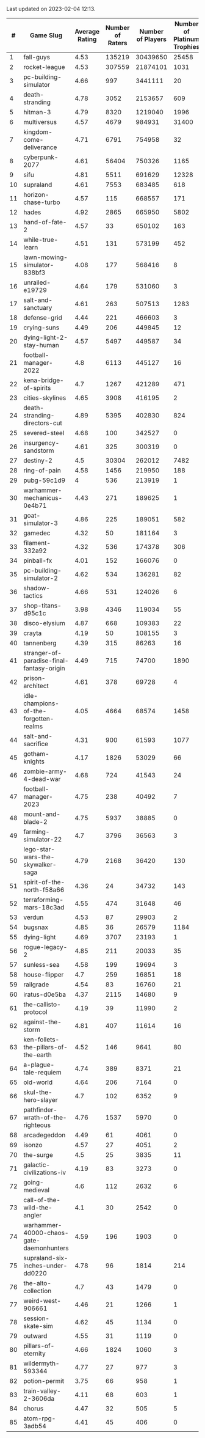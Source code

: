 Last updated on 2023-02-04 12:13.


|#|Game Slug|Average Rating|Number of Raters|Number of Players|Number of Platinum Trophies|Max Rarity (%)|
|---|---|---|---|---|---|---|
|1|fall-guys|4.53|135219|30439650|25458|2|
|2|rocket-league|4.53|307559|21874101|1031|78|
|3|pc-building-simulator|4.66|997|3441111|20|48|
|4|death-stranding|4.78|3052|2153657|609|91|
|5|hitman-3|4.79|8320|1219040|1996|47|
|6|multiversus|4.57|4679|984931|31400|75|
|7|kingdom-come-deliverance|4.71|6791|754958|32|30|
|8|cyberpunk-2077|4.61|56404|750326|1165|65|
|9|sifu|4.81|5511|691629|12328|97|
|10|supraland|4.61|7553|683485|618|99|
|11|horizon-chase-turbo|4.57|115|668557|171|88|
|12|hades|4.92|2865|665950|5802|89|
|13|hand-of-fate-2|4.57|33|650102|163|72|
|14|while-true-learn|4.51|131|573199|452|93|
|15|lawn-mowing-simulator-838bf3|4.08|177|568416|8|84|
|16|unrailed-e19729|4.64|179|531060|3|10|
|17|salt-and-sanctuary|4.61|263|507513|1283|83|
|18|defense-grid|4.44|221|466603|3|80|
|19|crying-suns|4.49|206|449845|12|66|
|20|dying-light-2-stay-human|4.57|5497|449587|34|7|
|21|football-manager-2022|4.8|6113|445127|16|49|
|22|kena-bridge-of-spirits|4.7|1267|421289|471|94|
|23|cities-skylines|4.65|3908|416195|2|71|
|24|death-stranding-directors-cut|4.89|5395|402830|824|91|
|25|severed-steel|4.68|100|342527|0|18|
|26|insurgency-sandstorm|4.61|325|300319|0|5|
|27|destiny-2|4.5|30304|262012|7482|94|
|28|ring-of-pain|4.58|1456|219950|188|96|
|29|pubg-59c1d9|4|536|213919|1|74|
|30|warhammer-mechanicus-0e4b71|4.43|271|189625|1|25|
|31|goat-simulator-3|4.86|225|189051|582|92|
|32|gamedec|4.32|50|181164|3|27|
|33|filament-332a92|4.32|536|174378|306|93|
|34|pinball-fx|4.01|152|166076|0|85|
|35|pc-building-simulator-2|4.62|534|136281|82|75|
|36|shadow-tactics|4.66|531|124026|6|6|
|37|shop-titans-d95c1c|3.98|4346|119034|55|97|
|38|disco-elysium|4.87|668|109383|22|28|
|39|crayta|4.19|50|108155|3|23|
|40|tannenberg|4.39|315|86263|16|88|
|41|stranger-of-paradise-final-fantasy-origin|4.49|715|74700|1890|98|
|42|prison-architect|4.61|378|69728|4|28|
|43|idle-champions-of-the-forgotten-realms|4.05|4664|68574|1458|3|
|44|salt-and-sacrifice|4.31|900|61593|1077|91|
|45|gotham-knights|4.17|1826|53029|66|26|
|46|zombie-army-4-dead-war|4.68|724|41543|24|67|
|47|football-manager-2023|4.75|238|40492|7|79|
|48|mount-and-blade-2|4.75|5937|38885|0|28|
|49|farming-simulator-22|4.7|3796|36563|3|77|
|50|lego-star-wars-the-skywalker-saga|4.79|2168|36420|130|97|
|51|spirit-of-the-north-f58a66|4.36|24|34732|143|65|
|52|terraforming-mars-18c3ad|4.55|474|31648|46|44|
|53|verdun|4.53|87|29903|2|76|
|54|bugsnax|4.85|36|26579|1184|97|
|55|dying-light|4.69|3707|23193|1|95|
|56|rogue-legacy-2|4.85|211|20033|35|4|
|57|sunless-sea|4.58|199|19694|3|36|
|58|house-flipper|4.7|259|16851|18|94|
|59|railgrade|4.54|83|16760|21|98|
|60|iratus-d0e5ba|4.37|2115|14680|9|85|
|61|the-callisto-protocol|4.19|39|11990|2|6|
|62|against-the-storm|4.81|407|11614|16|38|
|63|ken-follets-the-pillars-of-the-earth|4.52|146|9641|80|44|
|64|a-plague-tale-requiem|4.74|389|8371|21|92|
|65|old-world|4.64|206|7164|0|82|
|66|skul-the-hero-slayer|4.7|102|6352|9|94|
|67|pathfinder-wrath-of-the-righteous|4.76|1537|5970|0|51|
|68|arcadegeddon|4.49|61|4061|0|90|
|69|isonzo|4.57|27|4051|2|57|
|70|the-surge|4.5|25|3835|11|94|
|71|galactic-civilizations-iv|4.19|83|3273|0|79|
|72|going-medieval|4.6|112|2632|6|68|
|73|call-of-the-wild-the-angler|4.1|30|2542|0|65|
|74|warhammer-40000-chaos-gate-daemonhunters|4.59|196|1903|0|8|
|75|supraland-six-inches-under-dd0220|4.78|96|1814|214|99|
|76|the-alto-collection|4.7|43|1479|0|33|
|77|weird-west-906661|4.46|21|1266|1|85|
|78|session-skate-sim|4.62|45|1134|0|27|
|79|outward|4.55|31|1119|0|72|
|80|pillars-of-eternity|4.66|1824|1060|3|81|
|81|wildermyth-593344|4.77|27|977|3|19|
|82|potion-permit|3.75|66|958|1|98|
|83|train-valley-2-3606da|4.11|68|603|1|89|
|84|chorus|4.47|32|505|5|86|
|85|atom-rpg-3adb54|4.41|45|406|0|99|
